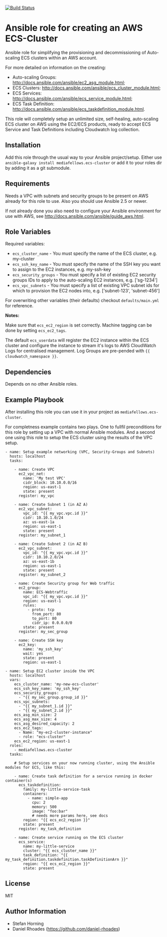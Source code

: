 [![Build Status](https://travis-ci.com/mediafellows/ansible-role-ecs-cluster.svg?branch=master)](https://travis-ci.com/mediafellows/ansible-role-ecs-cluster)

# Ansible role for creating an AWS ECS-Cluster

Ansible role for simplifying the provisioning and decommissioning of Auto-scaling ECS clusters within an AWS account.

For more detailed on information on the creating:

* Auto-scaling Groups: http://docs.ansible.com/ansible/ec2_asg_module.html;
* ECS Clusters: http://docs.ansible.com/ansible/ecs_cluster_module.html;
* ECS Services: http://docs.ansible.com/ansible/ecs_service_module.html;
* ECS Task Definition: http://docs.ansible.com/ansible/ecs_taskdefinition_module.html.

This role will completely setup an unlimited size, self-healing, auto-scaling ECS cluster on AWS using the EC2/ECS products,
ready to accept ECS Service and Task Definitions including Cloudwatch log collection.

## Installation

Add this role through the usual way to your Ansible project/setup. Either use `ansible-galaxy install mediafellows.ecs-cluster` or add it
to your roles dir by adding it as a git submodule.

## Requirements

Needs a VPC with subnets and security groups to be present on AWS already for this role to use. Also you should use Ansible 2.5 or newer.

If not already done you also need to configure your Ansible environment for use with AWS, see http://docs.ansible.com/ansible/guide_aws.html.

## Role Variables

Required variables:

* `ecs_cluster_name` - You must specify the name of the ECS cluster, e.g. my-cluster
* `ecs_ssh_key_name` - You must specify the name of the SSH key you want to assign to the EC2 instances, e.g. my-ssh-key
* `ecs_security_groups` - You must specify a list of existing EC2 security groups IDs to apply to the auto-scaling EC2 instances, e.g. ['sg-1234']
* `ecs_vpc_subnets` - You must specify a list of existing VPC subnet ids for which to provision the EC2 nodes into, e.g. ['subnet-123', 'subnet-456']

For overwriting other variables (their defaults) checkout `defaults/main.yml` for reference.

**Notes:**

Make sure that `ecs_ec2_region` is set correctly. Machine tagging can be done by setting `ecs_ec2_tags`.

The default `ecs_userdata` will register the EC2 instance within the ECS cluster and configure the instance to stream it's logs to AWS CloudWatch Logs
for centralised management. Log Groups are pre-pended with `{{ cloudwatch_namespace }}`.

## Dependencies

Depends on no other Ansible roles.

## Example Playbook

After installing this role you can use it in your project as `mediafellows.ecs-cluster`.

For completness example contains two plays. One to fullfil preconditions for this role by setting up a VPC with normal Ansible modules. And a second
one using this role to setup the ECS cluster using the results of the VPC setup.


```
- name: Setup example networking (VPC, Security-Groups and Subnets)
  hosts: localhost
  tasks:

    - name: Create VPC
      ec2_vpc_net:
        name: 'My test VPC'
        cidr_block: 10.10.0.0/16
        region: us-east-1
        state: present
      register: my_vpc

    - name: Create Subnet 1 (in AZ A)
      ec2_vpc_subnet:
        vpc_id: "{{ my_vpc.vpc.id }}"
        cidr: 10.10.1.0/24
        az: us-east-1a
        region: us-east-1
        state: present
      register: my_subnet_1

    - name: Create Subnet 2 (in AZ B)
      ec2_vpc_subnet:
        vpc_id: "{{ my_vpc.vpc.id }}"
        cidr: 10.10.2.0/24
        az: us-east-1b
        region: us-east-1
        state: present
      register: my_subnet_2

    - name: Create Security group for Web traffic
      ec2_group:
        name: ECS-Webtraffic
        vpc_id: "{{ my_vpc.vpc.id }}"
        region: us-east-1
        rules:
          - proto: tcp
            from_port: 80
            to_port: 80
            cidr_ip: 0.0.0.0/0
        state: present
      register: my_sec_group

    - name: Create SSH key
      ec2_key:
        name: 'my_ssh_key'
        wait: yes
        state: present
        region: us-east-1

- name: Setup EC2 cluster inside the VPC
  hosts: localhost
  vars:
    ecs_cluster_name: 'my-new-ecs-cluster'
    ecs_ssh_key_name: 'my_ssh_key'
    ecs_security_groups:
      - "{{ my_sec_group.group_id }}"
    ecs_vpc_subnets:
      - "{{ my_subnet_1.id }}"
      - "{{ my_subnet_2.id }}"
    ecs_asg_min_size: 2
    ecs_asg_max_size: 4
    ecs_asg_desired_capacity: 2
    ecs_ec2_tags:
      - Name: "my-ec2-cluster-instance"
      - role: "ecs-cluster"
    ecs_ec2_region: us-east-1
  roles:
    - mediafellows.ecs-cluster
  tasks:

    # Setup services on your now running cluster, using the Ansible modules for ECS, like this:

    - name: Create task definition for a service running in docker container(s)
      ecs_taskdefinition:
        family: my-little-service-task
        containers:
          - name: simple-app
            cpu: 2
            memory: 500
            image: "foo:bar"
            # needs more params here, see docs
        region: "{{ ecs_ec2_region }}"
        state: present
      register: my_task_definition

    - name: Create service running on the ECS cluster
      ecs_service:
        name: my-little-service
        cluster: "{{ ecs_cluster_name }}"
        task_definition: "{{ my_task_definition.taskdefinition.taskDefinitionArn }}"
        region: "{{ ecs_ec2_region }}"
        state: present
```

## License

MIT

## Author Information

- Stefan Horning
- Daniel Rhoades (https://github.com/daniel-rhoades)
